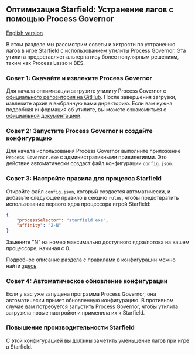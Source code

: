 ## Оптимизация Starfield: Устранение лагов с помощью Process Governor

[English version](starfield.md)

В этом разделе мы рассмотрим советы и хитрости по устранению лагов в игре Starfield с использованием утилиты Process Governor. Эта утилита предоставляет альтернативу более популярным решениям, таким как Process Lasso и BES.

### Совет 1: Скачайте и извлеките Process Governor

Для начала оптимизации загрузите утилиту Process Governor с [официального репозитория на GitHub](https://github.com/SystemXFiles/process-governor/releases/latest). После завершения загрузки, извлеките архив в выбранную вами директорию. Если вам нужна подробная информация об утилите, вы можете ознакомиться с [официальной документацией](https://github.com/SystemXFiles/process-governor#readme).

### Совет 2: Запустите Process Governor и создайте конфигурацию

Для начала использования Process Governor выполните приложение `Process Governor.exe` с административными привилегиями. Это действие автоматически создаст файл конфигурации `config.json`.

### Совет 3: Настройте правила для процесса Starfield

Откройте файл `config.json`, который создается автоматически, и добавьте следующее правило в секцию `rules`, чтобы предотвратить использование первого ядра процессора игрой Starfield:

```json
{
    "processSelector": "starfield.exe",
    "affinity": "2-N" 
}
```

Замените "N" на номер максимально доступного ядра/потока на вашем процессоре, начиная с 0.

Подробное описание раздела с правилами в конфигурации можно найти [здесь](../../README.ru.md#формат-конфигурации).

### Совет 4: Автоматическое обновление конфигурации

Если у вас уже запущена программа Process Governor, она автоматически примет обновленную конфигурацию. В противном случае вам потребуется запустить Process Governor, чтобы утилита загрузила новые настройки и применила их к Starfield.

### Повышение производительности Starfield

С этой конфигурацией вы должны заметить уменьшение лагов при игре в Starfield.
